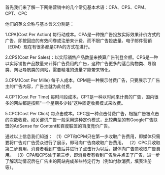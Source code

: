 首先我们来了解一下网络营销中的几个常见基本术语：CPA、CPS、CPM、CPT、CPC

他们的英文全称与基本含义分别是：

1.CPA(Cost Per Action) 每行动成本。CPA是一种按广告投放实际效果计价方式的广告，即按回应的有效问卷或注册来计费，而不限广告投放量。电子邮件营销（EDM）现在有很多都是CPA的方式在进行。

2.CPS(Cost Per Sales)：以实际销售产品数量来换算广告刊登金额。CPS是一种以实际销售产品数量来计算广告费用的广告，这种广告更多的适合购物类、导购类、网址导航类的网站，需要精准的流量才能带来转化。

3.CPM(Cost Per Mille) 每千人成本。CPM是一种展示付费广告，只要展示了广告主的广告内容，广告主就为此付费。

4.CPT(Cost Per Time) 每时间段成本。CPT是一种以时间来计费的广告，国内很多的网站都是按照“一个星期多少钱”这种固定收费模式来收费。

5.CPC(Cost Per Click) 每点击成本。CPC是一种点击付费广告，根据广告被点击的次数收费。如关键词广告一般采用这种定价模式，比较典型的有Google广告联盟的AdSense for Content和百度联盟的百度竞价广告。

通过以上信息我们知道：
（1）CPT和CPM只在第一步收取广告费用，即媒体只需要将广告对广告受众进行了展示，即可向广告商收取广告费用。
（2）CPC只收取第二步费用，消费者看到广告后并进行了点击行为以后，媒体向广告商收取广告费用。
（3）CPA和CPS处于第三步，即消费者有看到广告后并点击了广告，进一步了解活动情况后在广告主的网站完成某些特定行为（例如付款消费，填表注册等）。